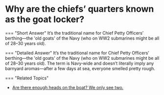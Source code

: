 # Why are the chiefs’ quarters known as the goat locker?

    
=== "Short Answer"
  It’s the traditional name for Chief Petty Officers’ berthing—the 'old goats' of the Navy (who on WW2 submarines might be all of 28–30 years old).

=== "Detailed Answer"
    It’s the traditional name for Chief Petty Officers’ berthing—the 'old goats' of the Navy (who on WW2 submarines might be all of 28–30 years old). The term is Navy‑wide and doesn’t literally imply any barnyard aromas—after a few days at sea, everyone smelled pretty rough.

=== "Related Topics"
  - [Are there enough heads on the boat? We only see two.](are-there-enough-heads-on-the-boat-we-only-see-two.md)
